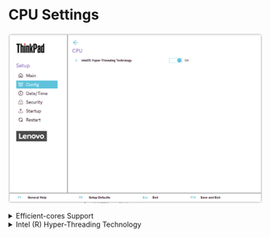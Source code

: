# CPU Settings #

![](./img/tp_cpu.png)

<details><summary>Efficient-cores Support</summary>

Whether to enable Efficient-cores support which is available on Intel 12th Generation and later processors.

1. **On** - Default
1. Off

| WMI Setting name | Values | Locked by SVP | AMD/Intel |
|:---|:---|:---|:---|
| EfficientCores | Disable, Enable | No | Intel |

</details>

<details><summary>Intel (R) Hyper-Threading Technology</summary>

Whether to enable additional CPU threads, which appear as additional processors but share some resources with the other threads within a CPU. 

!!! info ""
    When disable, allows only one thread within each execution core unit.

1.	**On** - Default.
2.	Off

| WMI Setting name | Values | Locked by SVP | AMD/Intel |
|:---|:---|:---|:---|
| HyperThreadingTechnology | Disable, Enable | No | Intel |

</details>
